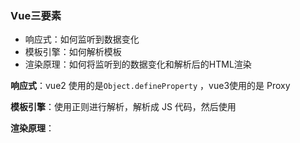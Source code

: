 ### Vue三要素

- 响应式：如何监听到数据变化
- 模板引擎：如何解析模板
- 渲染原理：如何将监听到的数据变化和解析后的HTML渲染

**响应式**：vue2 使用的是`Object.defineProperty` ，vue3使用的是 Proxy

**模板引擎**：使用正则进行解析，解析成 JS 代码，然后使用

**渲染原理**：

